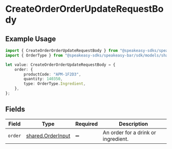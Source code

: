 # CreateOrderOrderUpdateRequestBody

## Example Usage

```typescript
import { CreateOrderOrderUpdateRequestBody } from "@speakeasy-sdks/speakeasy-bar/sdk/models/callbacks";
import { OrderType } from "@speakeasy-sdks/speakeasy-bar/sdk/models/shared";

let value: CreateOrderOrderUpdateRequestBody = {
    order: {
        productCode: "APM-1F2D3",
        quantity: 140350,
        type: OrderType.Ingredient,
    },
};
```

## Fields

| Field                                                         | Type                                                          | Required                                                      | Description                                                   |
| ------------------------------------------------------------- | ------------------------------------------------------------- | ------------------------------------------------------------- | ------------------------------------------------------------- |
| `order`                                                       | [shared.OrderInput](../../../sdk/models/shared/orderinput.md) | :heavy_minus_sign:                                            | An order for a drink or ingredient.                           |